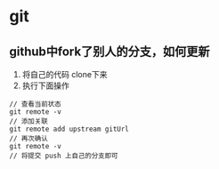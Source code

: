 # git
## github中fork了别人的分支，如何更新
1. 将自己的代码 clone下来
2. 执行下面操作
```
// 查看当前状态
git remote -v
// 添加关联
git remote add upstream gitUrl
// 再次确认
git remote -v
// 将提交 push 上自己的分支即可
```